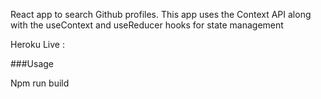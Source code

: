 React app to search Github profiles. This app uses the Context API along with the useContext and useReducer hooks for state management

Heroku Live : 

###Usage

Npm run build 
